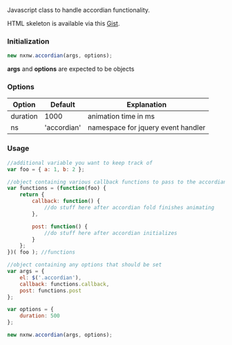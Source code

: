 Javascript class to handle accordian functionality.

HTML skeleton is available via this [Gist](https://gist.github.com/aberan/9770367).

### Initialization
```javascript
new nxnw.accordian(args, options);
```

**args** and **options** are expected to be objects



### Options
Option | Default | Explanation
------------ | ------------ | ------------------------------------- |
duration     | 1000         | animation time in ms                  |
ns           | 'accordian'  | namespace for jquery event handler    |

### Usage
```javascript
//additional variable you want to keep track of
var foo = { a: 1, b: 2 };

//object containing various callback functions to pass to the accordian
var functions = (function(foo) {
	return {
		callback: function() {
			//do stuff here after accordian fold finishes animating
		},

		post: function() {
			//do stuff here after accordian initializes
		}
	};
})( foo ); //functions

//object containing any options that should be set
var args = {
	el: $('.accordian'),
	callback: functions.callback,
	post: functions.post
};

var options = {
	duration: 500
};

new nxnw.accordian(args, options);
```
